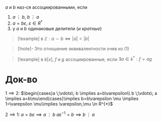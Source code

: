 $a$  и $b$ наз-ся ассоциированными, если 
1. $a \;\vdots\; b,\ b \;\vdots\; a$
2. $a=b\varepsilon,\ \varepsilon \in R^{*}$
3. у $a$ и $b$ одинаковые делители (*и кратные*)

>[!example] в $\mathbb{Z}: a\sim b\Leftrightarrow |a|=|b|$

>[!note]- Это отношение эквивалентности
> очев из (1)

> [!example] в $k[x],\ f$ и $g$ ассоциированные, если $\exists a \in k^{*}: f=ag$
# Док-во

$1\implies 2:$ $\begin{cases}a \;\vdots\; b \implies a=b\varepsilon\\ b \;\vdots\; a \implies a=b\mu\end{cases}\implies b=b\varepsilon \mu \implies 1=\varepsilon \mu\implies \varepsilon,\mu \in R^{*}$

$2\implies 1$:
$a=b\varepsilon\implies a \;\vdots\; b$
$a\varepsilon ^{-1}=b\implies b \;\vdots\; a$

